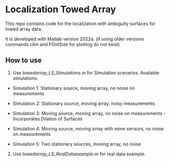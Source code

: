 # Localization Towed Array
 
 This repo contains code for the localization with ambiguity surfaces for towed array data.
 
 It is developed with Matlab version 2022a. (if using older versions commands clim and FOntSize for plotting do not exist)
 
 ## How to use
 
 1. Use *towedarray_LS_Simulations.m* for Simulation scenarios. Available simulations:
 
- Simulation 1: Stationary source, moving array, no noise on measurements

- Simulation 2: Stationary source, moving array, noisy measurements 

- Simulation 3: Moving source, moving array, no noise on measurements - Incorporates Dilation of Surfaces

- Simulation 4: Moving source, moving array with more sensors, no noise on measurements

- Simulation 5: Two stationary sources, moving array, no noise

2. Use *towedarray_LS_RealDataexample.m* for real data example.

